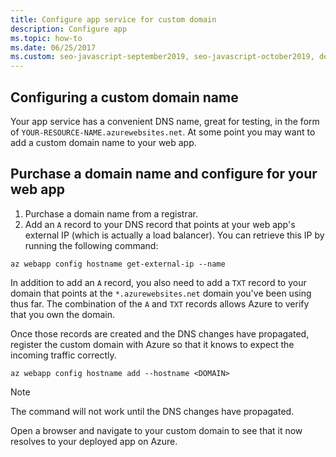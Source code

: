 ```yaml
---
title: Configure app service for custom domain
description: Configure app
ms.topic: how-to
ms.date: 06/25/2017
ms.custom: seo-javascript-september2019, seo-javascript-october2019, devx-track-js, devx-track-azurecli
---
```


## Configuring a custom domain name

Your app service has a convenient DNS name, great for testing, in the form of `YOUR-RESOURCE-NAME.azurewebsites.net`. At some point you may want to add a custom domain name to your web app. 

## Purchase a domain name and configure for your web app

1. Purchase a domain name from a registrar. 
1. Add an `A` record to your DNS record that points at your web app's external IP (which is actually a load balancer). You can retrieve this IP by running the following command:

```azurecli
az webapp config hostname get-external-ip --name
```

In addition to add an `A` record, you also need to add a `TXT` record to your domain that points at the `*.azurewebsites.net` domain you've been using thus far. The combination of the `A` and `TXT` records allows Azure to verify that you own the domain.

Once those records are created and the DNS changes have propagated, register the custom domain with Azure so that it knows to expect the incoming traffic correctly.

```azurecli
az webapp config hostname add --hostname <DOMAIN>
```

> [!NOTE]
> The command will not work until the DNS changes have propagated.

Open a browser and navigate to your custom domain to see that it now resolves to your deployed app on Azure.